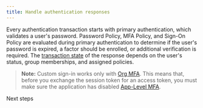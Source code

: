```yaml
---
title: Handle authentication responses
---
```

Every authentication transaction starts with primary authentication, which validates a user's password. Password Policy, MFA Policy, and Sign-On Policy are evaluated during primary authentication to determine if the user's password is expired, a factor should be enrolled, or additional verification is required. The [transaction state](https://developer.okta.com/docs/api/resources/authn/#transaction-state) of the response depends on the user's status, group memberships, and assigned policies.

> **Note:** Custom sign-in works only with [Org MFA](/docs/guides/mfa/sms/set-up-org/). This means that, before you exchange the session token for an access token, you must make sure the application has disabled [App-Level MFA](https://help.okta.com/en/prod/Content/Topics/Security/MFA_App_Level.htm). 

<StackSnippet snippet="handle-responses" />

<NextSectionLink>Next steps</NextSectionLink>
